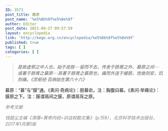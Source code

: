 ```yaml
---
ID: 3573
post_title: 募原
post_name: '%e5%8b%9f%e5%8e%9f'
author: Editor
post_date: 2021-09-27 09:57:59
layout: encyclopedia
link: 'http://kege.org.cn/encyclopedia/%e5%8b%9f%e5%8e%9f'
published: true
tags: [ ]
categories: [ ]
---
```

<blockquote><em>是故虚邪之中人也，始于皮肤····留而不去，传舍于肠胃之外、募原之间····或著于肠胃之募原····其著于肠胃之募原也，痛而外连于缓筋，饱食则安，饥则痛。《灵枢经·百病始生第六十六》</em></blockquote>
募原：“募”与“膜”通。《素问·奇病论》：胆募俞。注：胸腹曰募。《素问·举痛论》：膜原之下。注：膜谓鬲间之膜，原谓鬲肓之原。

<span style="color: #808080;"><em>参考文献</em></span>

<span style="color: #808080;"><em>钱超尘主编《清儒&lt;黄帝内经&gt;训诂校勘文集》（p.159），北京科学技术出版社，2017年1月第1版</em></span>